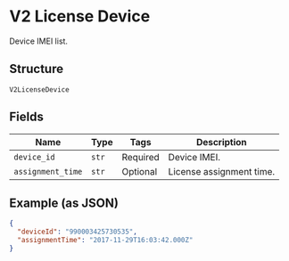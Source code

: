 
# V2 License Device

Device IMEI list.

## Structure

`V2LicenseDevice`

## Fields

| Name | Type | Tags | Description |
|  --- | --- | --- | --- |
| `device_id` | `str` | Required | Device IMEI. |
| `assignment_time` | `str` | Optional | License assignment time. |

## Example (as JSON)

```json
{
  "deviceId": "990003425730535",
  "assignmentTime": "2017-11-29T16:03:42.000Z"
}
```

